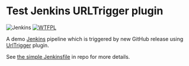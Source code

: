 # Test Jenkins URLTrigger plugin

<div>
    <img alt="Jenkins" src="https://img.shields.io/badge/Jenkins-2.361.4-D24939?logo=jenkins">
    <a href="http://www.wtfpl.net/"><img src="http://www.wtfpl.net/wp-content/uploads/2012/12/wtfpl-badge-4.png" alt="WTFPL" /></a>
</div>

A demo [Jenkins](https://www.jenkins.io/) pipeline which is triggered by new GitHub release using [UrlTrigger](https://plugins.jenkins.io/urltrigger/) plugin.

See [the simple Jenkinsfile](https://github.com/jiabh/test-jenkins-url-trigger/blob/master/Jenkinsfile) in repo for more details.
